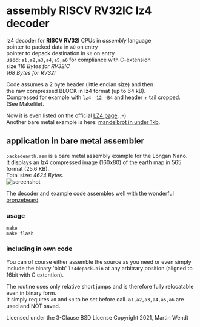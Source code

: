 # assembly RISCV RV32IC lz4 decoder
lz4 decoder for **RISCV RV32I** CPUs in *assembly* language\
pointer to packed data in `a0` on entry\
pointer to depack destination in `s0` on entry\
used: `a1,a2,a3,a4,a5,a6` for compliance with C-extension\
size *116 Bytes for RV32IC*\
     *168 Bytes for RV32I*

Code assumes a 2 byte header (little endian size) and then \
the raw compressed BLOCK in lz4 format (up to 64 kB).\
Compressed for example with `lz4 -12 -B4` and header + tail cropped.\
(See Makefile).

Now it is even listed on the official [LZ4 page](http://lz4.github.io/lz4/). ;-)\
Another bare metal example is here: [mandelbrot in under 1kb](https://github.com/enthusi/mandelbrot_riscv_assembler).
## application in bare metal assembler
`packedearth.asm` is a bare metal assembly example for the Longan Nano.\
It displays an lz4 compressed image (160x80) of the earth map in 565 format (25.6 KB).\
Total size: *4624 Bytes.*\
![screenshot](http://martinwendt.de/earth2.png)
 
The decoder and example code assembles well with the wonderful [bronzebeard](https://github.com/theandrew168/bronzebeard).
### usage
```
make
make flash
```
### including in own code
You can of course either assemble the source as you need or even simply include the 
binary 'blob' `lz4depack.bin` at any arbitrary position (aligned to 16bit with C extention).

The routine uses only relative short jumps and is therefore fully relocatable even in binary form.\
It simply requires `a0` and `s0` to be set before call. `a1,a2,a3,a4,a5,a6` are used and NOT saved.

Licensed under the 3-Clause BSD License
Copyright 2021, Martin Wendt

